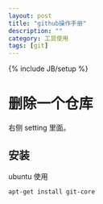 ```yaml
---
layout: post
title: "github操作手册"
description: ""
category: 工具使用
tags: [git]
---
```

{% include JB/setup %}


# 删除一个仓库 #

右侧 setting 里面。


## 安装 ##

ubuntu 使用

	apt-get install git-core
